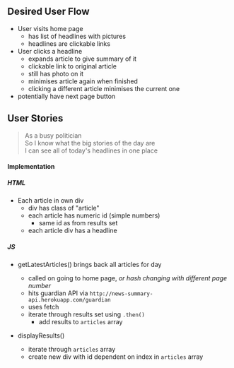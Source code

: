 Desired User Flow
-------

* User visits home page
  * has list of headlines with pictures
  * headlines are clickable links
* User clicks a headline
  * expands article to give summary of it
  * clickable link to original article
  * still has photo on it
  * minimises article again when finished
  * clicking a different article minimises the current one
* potentially have next page button


User Stories
------
>As a busy politician  
So I know what the big stories of the day are  
I can see all of today's headlines in one place
>

#### Implementation

##### HTML
* Each article in own div
  * div has class of "article"
  * each article has numeric id (simple numbers)
    * same id as from results set
  * each article div has a headline

##### JS
* getLatestArticles() brings back all articles for day
  * called on going to home page, _or hash changing with different page number_
  * hits guardian API via `http://news-summary-api.herokuapp.com/guardian`
  * uses fetch
  <!-- * pass `show-fields=thumbnail` to the API request to get link to the pictures -->
  <!-- * _potentially could use page number from hash of URL_ -->
  * iterate through results set using `.then()`
    * add results to `articles` array

* displayResults()
  * iterate through `articles` array
  * create new div with id dependent on index in `articles` array
